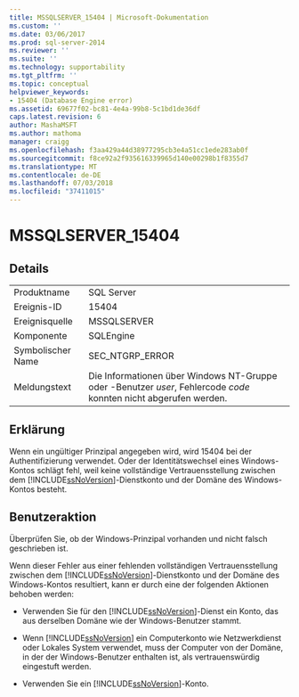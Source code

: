 ```yaml
---
title: MSSQLSERVER_15404 | Microsoft-Dokumentation
ms.custom: ''
ms.date: 03/06/2017
ms.prod: sql-server-2014
ms.reviewer: ''
ms.suite: ''
ms.technology: supportability
ms.tgt_pltfrm: ''
ms.topic: conceptual
helpviewer_keywords:
- 15404 (Database Engine error)
ms.assetid: 69677f02-bc81-4e4a-99b8-5c1bd1de36df
caps.latest.revision: 6
author: MashaMSFT
ms.author: mathoma
manager: craigg
ms.openlocfilehash: f3aa429a44d38977295cb3e4a51cc1ede283ab0f
ms.sourcegitcommit: f8ce92a2f935616339965d140e00298b1f8355d7
ms.translationtype: MT
ms.contentlocale: de-DE
ms.lasthandoff: 07/03/2018
ms.locfileid: "37411015"
---
```

# <a name="mssqlserver15404"></a>MSSQLSERVER_15404
    
## <a name="details"></a>Details  
  
|||  
|-|-|  
|Produktname|SQL Server|  
|Ereignis-ID|15404|  
|Ereignisquelle|MSSQLSERVER|  
|Komponente|SQLEngine|  
|Symbolischer Name|SEC_NTGRP_ERROR|  
|Meldungstext|Die Informationen über Windows NT-Gruppe oder -Benutzer *user*, Fehlercode *code* konnten nicht abgerufen werden.|  
  
## <a name="explanation"></a>Erklärung  
 Wenn ein ungültiger Prinzipal angegeben wird, wird 15404 bei der Authentifizierung verwendet. Oder der Identitätswechsel eines Windows-Kontos schlägt fehl, weil keine vollständige Vertrauensstellung zwischen dem [!INCLUDE[ssNoVersion](../../includes/ssnoversion-md.md)]-Dienstkonto und der Domäne des Windows-Kontos besteht.  
  
## <a name="user-action"></a>Benutzeraktion  
 Überprüfen Sie, ob der Windows-Prinzipal vorhanden und nicht falsch geschrieben ist.  
  
 Wenn dieser Fehler aus einer fehlenden vollständigen Vertrauensstellung zwischen dem [!INCLUDE[ssNoVersion](../../includes/ssnoversion-md.md)]-Dienstkonto und der Domäne des Windows-Kontos resultiert, kann er durch eine der folgenden Aktionen behoben werden:  
  
-   Verwenden Sie für den [!INCLUDE[ssNoVersion](../../includes/ssnoversion-md.md)]-Dienst ein Konto, das aus derselben Domäne wie der Windows-Benutzer stammt.  
  
-   Wenn [!INCLUDE[ssNoVersion](../../includes/ssnoversion-md.md)] ein Computerkonto wie Netzwerkdienst oder Lokales System verwendet, muss der Computer von der Domäne, in der der Windows-Benutzer enthalten ist, als vertrauenswürdig eingestuft werden.  
  
-   Verwenden Sie ein [!INCLUDE[ssNoVersion](../../includes/ssnoversion-md.md)]-Konto.  
  
  
